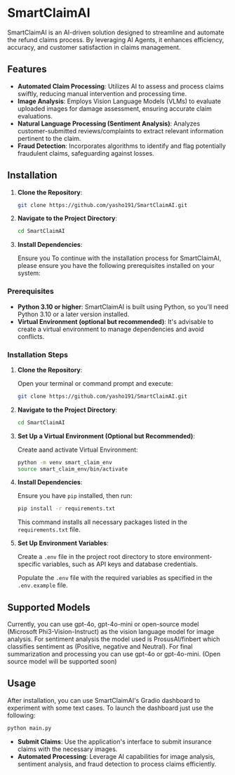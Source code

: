 # SmartClaimAI

SmartClaimAI is an AI-driven solution designed to streamline and automate the refund claims process. By leveraging AI Agents, it enhances efficiency, accuracy, and customer satisfaction in claims management.

## Features

- **Automated Claim Processing**: Utilizes AI to assess and process claims swiftly, reducing manual intervention and processing time.
- **Image Analysis**: Employs Vision Language Models (VLMs) to evaluate uploaded images for damage assessment, ensuring accurate claim evaluations.
- **Natural Language Processing (Sentiment Analysis)**: Analyzes customer-submitted reviews/complaints to extract relevant information pertinent to the claim.
- **Fraud Detection**: Incorporates algorithms to identify and flag potentially fraudulent claims, safeguarding against losses.

## Installation

1. **Clone the Repository**:

   ```bash
   git clone https://github.com/yasho191/SmartClaimAI.git
   ```

2. **Navigate to the Project Directory**:

   ```bash
   cd SmartClaimAI
   ```

3. **Install Dependencies**:

   Ensure you To continue with the installation process for SmartClaimAI, please ensure you have the following prerequisites installed on your system:

### Prerequisites

- **Python 3.10 or higher**: SmartClaimAI is built using Python, so you'll need Python 3.10 or a later version installed.
- **Virtual Environment (optional but recommended)**: It's advisable to create a virtual environment to manage dependencies and avoid conflicts.

### Installation Steps

1. **Clone the Repository**:

   Open your terminal or command prompt and execute:

   ```bash
   git clone https://github.com/yasho191/SmartClaimAI.git
   ```

2. **Navigate to the Project Directory**:

    ```bash
    cd SmartClaimAI
    ```

3. **Set Up a Virtual Environment (Optional but Recommended)**:

    Create aand activate Virtual Environment:

    ```bash
    python -m venv smart_claim_env
    source smart_claim_env/bin/activate
    ```

4. **Install Dependencies**:

    Ensure you have `pip` installed, then run:

    ```bash
    pip install -r requirements.txt
    ```

    This command installs all necessary packages listed in the `requirements.txt` file.

5. **Set Up Environment Variables**:

   Create a `.env` file in the project root directory to store environment-specific variables, such as API keys and database credentials.

   Populate the `.env` file with the required variables as specified in the `.env.example` file.

## Supported Models

Currently, you can use gpt-4o, gpt-4o-mini or open-source model (Microsoft Phi3-Vision-Instruct) as the vision language model for image analysis. For sentiment analysis the model used is ProsusAI/finbert which classifies sentiment as (Positive, negative and Neutral). For final summarization and processing you can use gpt-4o or gpt-4o-mini. (Open source model will be supported soon)

## Usage

After installation, you can use SmartClaimAI's Gradio dashboard to experiment with some text cases. To launch the dashboard just use the following:

```bash
python main.py
```

- **Submit Claims**: Use the application's interface to submit insurance claims with the necessary images.
- **Automated Processing**: Leverage AI capabilities for image analysis, sentiment analysis, and fraud detection to process claims efficiently.
